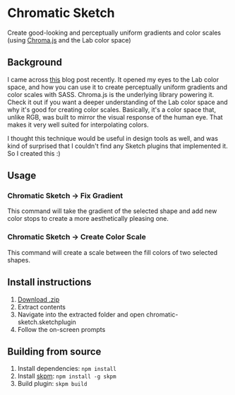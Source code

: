 # Chromatic Sketch

Create good-looking and perceptually uniform gradients and color scales (using [Chroma.js](https://github.com/gka/chroma.js) and the Lab color space)

## Background
I came across [this](https://blog.bugsnag.com/chromatic-sass/) blog post recently. It opened my eyes to the Lab color space, and how you can use it to create perceptually uniform gradients and color scales with SASS. Chroma.js is the underlying library powering it. Check it out if you want a deeper understanding of the Lab color space and why it's good for creating color scales. Basically, it's a color space that, unlike RGB, was built to mirror the visual response of the human eye. That makes it very well suited for interpolating colors.

I thought this technique would be useful in design tools as well, and was kind of surprised that I couldn't find any Sketch plugins that implemented it. So I created this :)

## Usage
### Chromatic Sketch -> Fix Gradient
This command will take the gradient of the selected shape and add new color stops to create a more aesthetically pleasing one.

### Chromatic Sketch -> Create Color Scale
This command will create a scale between the fill colors of two selected shapes.


## Install instructions
1. [Download .zip](https://github.com/petterheterjag/chromatic-sketch/archive/master.zip)
2. Extract contents
3. Navigate into the extracted folder and open chromatic-sketch.sketchplugin
4. Follow the on-screen prompts


## Building from source
1. Install dependencies: `npm install`
2. Install [skpm](https://github.com/sketch-pm/skpm): `npm install -g skpm`
3. Build plugin: `skpm build`